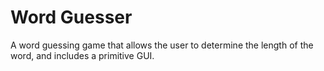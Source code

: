 <h1>Word Guesser</h1>

A word guessing game that allows the user to determine the length of the word, and includes a primitive GUI.
